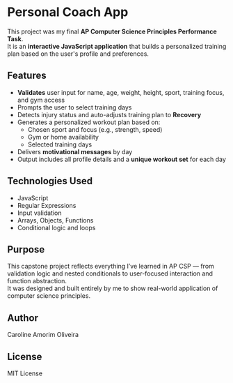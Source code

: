 # Personal Coach App

This project was my final **AP Computer Science Principles Performance Task**.  
It is an **interactive JavaScript application** that builds a personalized training plan based on the user's profile and preferences.

## Features

- **Validates** user input for name, age, weight, height, sport, training focus, and gym access
- Prompts the user to select training days
- Detects injury status and auto-adjusts training plan to **Recovery**
- Generates a personalized workout plan based on:
  - Chosen sport and focus (e.g., strength, speed)
  - Gym or home availability
  - Selected training days
- Delivers **motivational messages** by day
- Output includes all profile details and a **unique workout set** for each day

## Technologies Used

- JavaScript
- Regular Expressions
- Input validation
- Arrays, Objects, Functions
- Conditional logic and loops

## Purpose

This capstone project reflects everything I’ve learned in AP CSP — from validation logic and nested conditionals to user-focused interaction and function abstraction.  
It was designed and built entirely by me to show real-world application of computer science principles.

## Author

Caroline Amorim Oliveira

## License

MIT License
